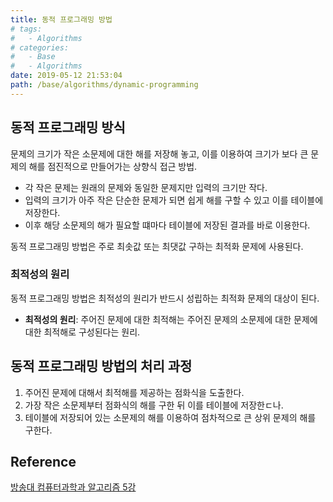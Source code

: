 ```yaml
---
title: 동적 프로그래밍 방법
# tags:
#   - Algorithms
# categories:
#   - Base
#   - Algorithms
date: 2019-05-12 21:53:04
path: /base/algorithms/dynamic-programming
---
```


## 동적 프로그래밍 방식

문제의 크기가 작은 소문제에 대한 해를 저장해 놓고, 이를 이용하여 크기가 보다 큰 문제의 해를 점진적으로 만들어가는 상향식 접근 방법.

- 각 작은 문제는 원래의 문제와 동일한 문제지만 입력의 크기만 작다.
- 입력의 크기가 아주 작은 단순한 문제가 되면 쉽게 해를 구할 수 있고 이를 테이블에 저장한다.
- 이후 해당 소문제의 해가 필요할 떄마다 테이블에 저장된 결과를 바로 이용한다.

동적 프로그래밍 방법은 주로 최솟값 또는 최댓값 구하는 최적화 문제에 사용된다.

### 최적성의 원리

동적 프로그래밍 방법은 최적성의 원리가 반드시 성립하는 최적화 문제의 대상이 된다.

- **최적성의 원리**: 주어진 문제에 대한 최적해는 주어진 문제의 소문제에 대한 문제에 대한 최적해로 구성된다는 원리.

## 동적 프로그래밍 방법의 처리 과정

1. 주어진 문제에 대해서 최적해를 제공하는 점화식을 도출한다.
2. 가장 작은 소문제부터 점화식의 해를 구한 뒤 이를 테이블에 저장한ㄷ나.
3. 테이블에 저장되어 있는 소문제의 해를 이용하여 점차적으로 큰 상위 문제의 해를 구한다.

## Reference

[방송대 컴퓨터과학과 알고리즘 5강](http://press.knou.ac.kr/goods/textBookView.do?condCmdtCode=9788920026935&condLscValue=001&condYr=&condSmst=)
